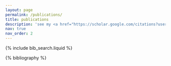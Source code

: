 ```yaml
---
layout: page
permalink: /publications/
title: publications
description: 'see my <a href="https://scholar.google.com/citations?user=UMQWBRQAAAAJ" target="_blank" rel="noopener">google scholar</a> page for a full list of publications.'
nav: true
nav_order: 2
---
```


<!-- _pages/publications.md -->

<!-- Bibsearch Feature -->

{% include bib_search.liquid %}

<div class="publications">

{% bibliography %}

</div>
